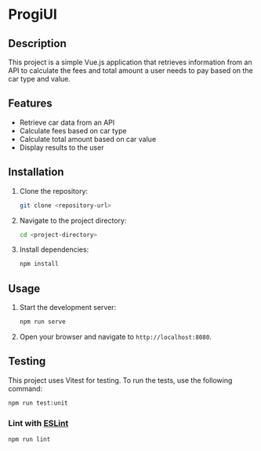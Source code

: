 # ProgiUI

## Description

This project is a simple Vue.js application that retrieves information from an API to calculate the fees and total amount a user needs to pay based on the car type and value.

## Features

- Retrieve car data from an API
- Calculate fees based on car type
- Calculate total amount based on car value
- Display results to the user

## Installation

1. Clone the repository:
    ```sh
    git clone <repository-url>
    ```
2. Navigate to the project directory:
    ```sh
    cd <project-directory>
    ```
3. Install dependencies:
    ```sh
    npm install
    ```

## Usage

1. Start the development server:
    ```sh
    npm run serve
    ```
2. Open your browser and navigate to `http://localhost:8080`.

## Testing

This project uses Vitest for testing. To run the tests, use the following command:
```sh
npm run test:unit
```

### Lint with [ESLint](https://eslint.org/)

```sh
npm run lint
```
